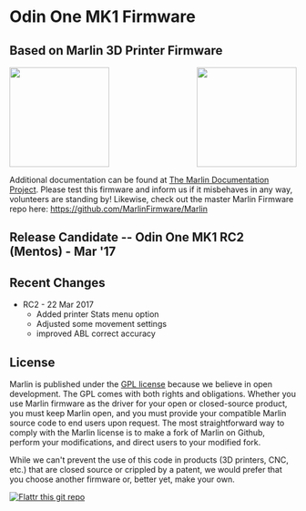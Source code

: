 # Odin One MK1 Firmware
## Based on Marlin 3D Printer Firmware 
<img align="top" width=175 src="https://github.com/Hooklet3d/OdinOne/blob/Mentos_RC/Dev_Docs/img/hooklet.concept4-BLK.png" /><img align="right" width=175 src="buildroot/share/pixmaps/logo/marlin-250.png" />

Additional documentation can be found at [The Marlin Documentation Project](http://www.marlinfw.org/).
Please test this firmware and inform us if it misbehaves in any way, volunteers are standing by!  Likewise, check out the master Marlin Firmware repo here: https://github.com/MarlinFirmware/Marlin 

## Release Candidate -- Odin One MK1 RC2 (Mentos) - Mar '17

## Recent Changes
- RC2 - 22 Mar 2017
  - Added printer Stats menu option
  - Adjusted some movement settings
  - improved ABL correct accuracy

## License

Marlin is published under the [GPL license](/LICENSE) because we believe in open development. The GPL comes with both rights and obligations. Whether you use Marlin firmware as the driver for your open or closed-source product, you must keep Marlin open, and you must provide your compatible Marlin source code to end users upon request. The most straightforward way to comply with the Marlin license is to make a fork of Marlin on Github, perform your modifications, and direct users to your modified fork.

While we can't prevent the use of this code in products (3D printers, CNC, etc.) that are closed source or crippled by a patent, we would prefer that you choose another firmware or, better yet, make your own.

[![Flattr this git repo](http://api.flattr.com/button/flattr-badge-large.png)](https://flattr.com/submit/auto?user_id=ErikZalm&url=https://github.com/MarlinFirmware/Marlin&title=Marlin&language=&tags=github&category=software)
